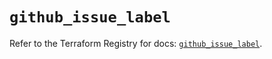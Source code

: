 # `github_issue_label`

Refer to the Terraform Registry for docs: [`github_issue_label`](https://registry.terraform.io/providers/integrations/github/6.1.0/docs/resources/issue_label).
